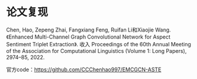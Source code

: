 # 论文复现
Chen, Hao, Zepeng Zhai, Fangxiang Feng, Ruifan Li和Xiaojie Wang. 《Enhanced Multi-Channel Graph Convolutional Network for Aspect Sentiment Triplet Extraction》. 收入 Proceedings of the 60th Annual Meeting of the Association for Computational Linguistics (Volume 1: Long Papers), 2974–85, 2022.

官方code：https://github.com/CCChenhao997/EMCGCN-ASTE